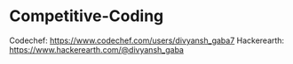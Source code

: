 # Competitive-Coding
Codechef: https://www.codechef.com/users/divyansh_gaba7
Hackerearth: https://www.hackerearth.com/@divyansh_gaba
